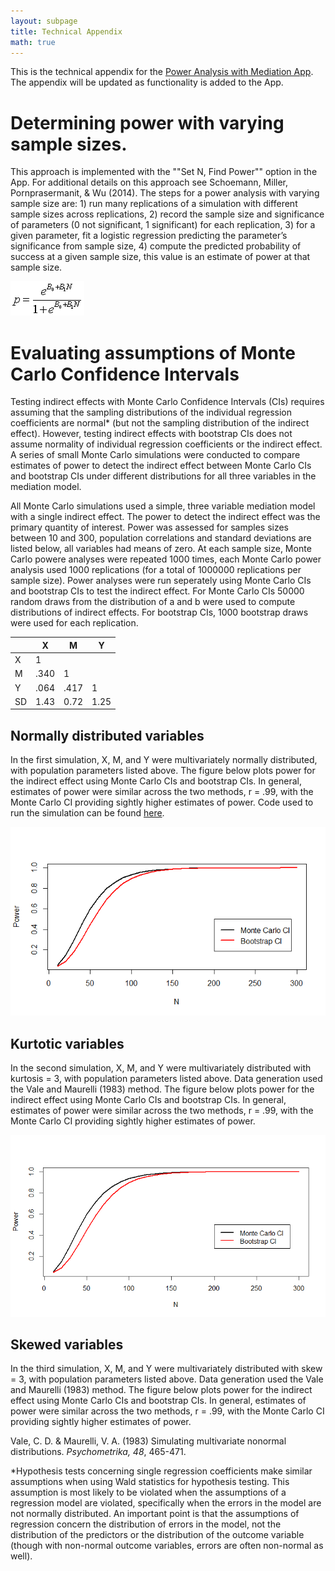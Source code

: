 ```yaml
---
layout: subpage
title: Technical Appendix 
math: true
---
```


This is the technical appendix for the [Power Analysis with Mediation App](http://marlab.org/power_mediation/). The appendix will be updated as functionality is added to the App.

# Determining power with varying sample sizes. 

This approach is implemented with the ""Set N, Find Power"" option in the App. For additional details on this approach see Schoemann, Miller, Pornprasermanit, & Wu (2014). The steps for a power analysis with varying sample size are: 1) run many replications of a simulation with different sample sizes across replications, 2) record the sample size and significance of parameters (0 not significant, 1 significant) for each replication, 3) for a given parameter, fit a logistic regression predicting the parameter’s significance from sample size, 4) compute the predicted probability of success at a given sample size, this value is an estimate of power at that sample size.

![](https://github.com/schoam4/schoam4.github.io/raw/master/public/predprob.gif)

#  Evaluating assumptions of Monte Carlo Confidence Intervals

Testing indirect effects with Monte Carlo Confidence Intervals (CIs) requires assuming that the sampling distributions of the individual regression coefficients are normal* (but not the sampling distribution of the indirect effect). However, testing indirect effects with bootstrap CIs does not assume normality of individual regression coefficients or the  indirect effect. A series of small Monte Carlo simulations were conducted to compare estimates of power to detect the indirect effect between Monte Carlo CIs and bootstrap CIs under different distributions for all three variables in the mediation model.

All Monte Carlo simulations used a simple, three variable mediation model with a single indirect effect. The power to detect the indirect effect was the primary quantity of interest. Power was assessed for samples sizes between 10 and 300, population correlations and standard deviations are listed below, all variables had means of zero. At each sample size, Monte Carlo powere analyses were repeated 1000 times, each Monte Carlo power analysis used 1000 replications (for a total of 1000000 replications per sample size). Power analyses were run seperately using Monte Carlo CIs and bootstrap CIs to test the indirect effect. For Monte Carlo CIs 50000 random draws from the distribution of a and b were used to compute distributions of indirect effects. For bootstrap CIs, 1000 bootstrap draws were used for each replication.

|     |  X  |  M  | Y   |
| --- | --- | --- | --- |
| X   | 1   |     |     |
| M   | .340 | 1  |     |
| Y   | .064 | .417 |  1 |
| SD | 1.43 | 0.72 | 1.25 |

## Normally distributed variables

In the first simulation, X, M, and Y were multivariately normally distributed, with population parameters listed above. The figure below plots power for the indirect effect using Monte Carlo CIs and bootstrap CIs. In general, estimates of power were similar across the two methods, r = .99, with the Monte Carlo CI providing sightly higher estimates of power. Code used to run the simulation can be found [here](https://github.com/schoam4/schoam4.github.io/raw/master/public/Compare_MC_boot_power_normal.R).

![](https://github.com/schoam4/schoam4.github.io/raw/master/public/Normal_power.png)

## Kurtotic variables

In the second simulation, X, M, and Y were multivariately distributed with kurtosis = 3, with population parameters listed above. Data generation used the Vale and Maurelli (1983) method. The figure below plots power for the indirect effect using Monte Carlo CIs and bootstrap CIs. In general, estimates of power were similar across the two methods, r = .99, with the Monte Carlo CI providing sightly higher estimates of power.

![](https://github.com/schoam4/schoam4.github.io/raw/master/public/Kurtotic_power.png)

## Skewed variables

In the third simulation, X, M, and Y were multivariately distributed with skew = 3, with population parameters listed above. Data generation used the Vale and Maurelli (1983) method. The figure below plots power for the indirect effect using Monte Carlo CIs and bootstrap CIs. In general, estimates of power were similar across the two methods, r = .99, with the Monte Carlo CI providing sightly higher estimates of power.


Vale, C. D. & Maurelli, V. A. (1983) Simulating multivariate nonormal distributions. *Psychometrika, 48*, 465-471.

*Hypothesis tests concerning single regression coefficients make similar assumptions when using Wald statistics for hypothesis testing. This assumption is most likely to be violated when the assumptions of a regression model are violated, specifically when the errors in the model are not normally distributed. An important point is that the assumptions of regression concern the distribution of errors in the model, not the distribution of the predictors or the distribution of the outcome variable (though with non-normal outcome variables, errors are often non-normal as well).
